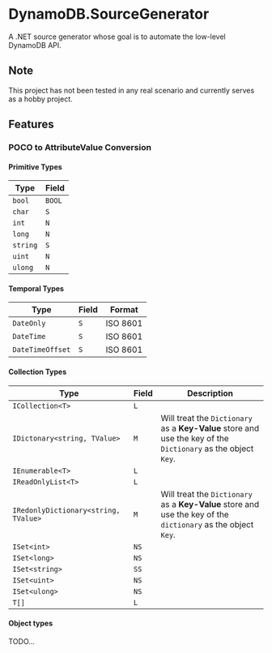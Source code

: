 # DynamoDB.SourceGenerator

A .NET source generator whose goal is to automate the low-level DynamoDB API.

## Note

This project has not been tested in any real scenario and currently serves as a hobby project.

## Features

### POCO to AttributeValue Conversion

#### Primitive Types

| Type            | Field       |
| ---             | ---         |
| `bool`          | `BOOL`      |
| `char`          | `S`         |
| `int`           | `N`         |
| `long`          | `N`         |
| `string`        | `S`         |
| `uint`          | `N`         |
| `ulong`         | `N`         |

#### Temporal Types

| Type            | Field       | Format    |
| ---             | ---         | ---       |
| `DateOnly`      | `S`         | ISO 8601  |
| `DateTime`      | `S`         | ISO 8601  |
| `DateTimeOffset`| `S`         | ISO 8601  |

#### Collection Types

| Type                                  | Field       | Description                                                                                                   |
| ---                                   | ---         | ---                                                                                                           |
| `ICollection<T>`                      | `L`         |                                                                                                               |
| `IDictonary<string, TValue>`          | `M`         | Will treat the `Dictionary` as a **Key-Value** store and use the key of the `Dictionary` as the object `Key`. |
| `IEnumerable<T>`                      | `L`         |                                                                                                               |
| `IReadOnlyList<T>`                    | `L`         |                                                                                                               |
| `IRedonlyDictionary<string, TValue>`  | `M`         | Will treat the `Dictionary` as a **Key-Value** store and use the key of the `dictionary` as the object `Key`. |
| `ISet<int>`                           | `NS`        |                                                                                                               |
| `ISet<long>`                          | `NS`        |                                                                                                               |
| `ISet<string>`                        | `SS`        |                                                                                                               |
| `ISet<uint>`                          | `NS`        |                                                                                                               |
| `ISet<ulong>`                         | `NS`        |                                                                                                               |
| `T[]`                                 | `L`         |                                                                                                               |

#### Object types
TODO...
